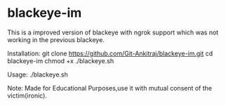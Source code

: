 # blackeye-im
This is a improved version of blackeye with ngrok support which was not working in the previous blackeye.

Installation:
git clone https://github.com/Git-Ankitraj/blackeye-im.git
cd blackeye-im
chmod +x ./blackeye.sh

Usage:
./blackeye.sh

Note: Made for Educational Purposes,use it with mutual consent of the victim(ironic).
